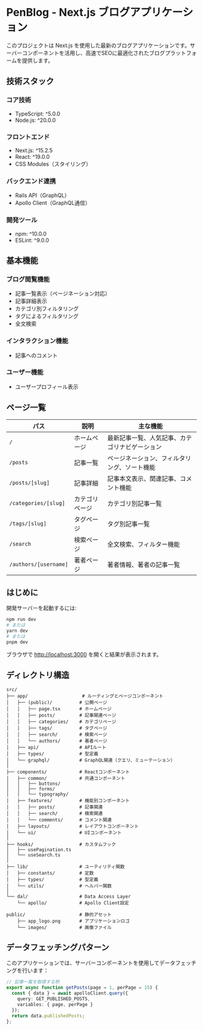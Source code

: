 # PenBlog - Next.js ブログアプリケーション

このプロジェクトは Next.js を使用した最新のブログアプリケーションです。サーバーコンポーネントを活用し、高速でSEOに最適化されたブログプラットフォームを提供します。

## 技術スタック

### コア技術
- TypeScript: ^5.0.0
- Node.js: ^20.0.0

### フロントエンド
- Next.js: ^15.2.5
- React: ^19.0.0
- CSS Modules（スタイリング）

### バックエンド連携
- Rails API（GraphQL）
- Apollo Client（GraphQL通信）

### 開発ツール
- npm: ^10.0.0
- ESLint: ^9.0.0

## 基本機能

### ブログ閲覧機能
- 記事一覧表示（ページネーション対応）
- 記事詳細表示
- カテゴリ別フィルタリング
- タグによるフィルタリング
- 全文検索

### インタラクション機能
- 記事へのコメント

### ユーザー機能
- ユーザープロフィール表示

## ページ一覧

| パス | 説明 | 主な機能 |
|------|------|----------|
| `/` | ホームページ | 最新記事一覧、人気記事、カテゴリナビゲーション |
| `/posts` | 記事一覧 | ページネーション、フィルタリング、ソート機能 |
| `/posts/[slug]` | 記事詳細 | 記事本文表示、関連記事、コメント機能 |
| `/categories/[slug]` | カテゴリページ | カテゴリ別記事一覧 |
| `/tags/[slug]` | タグページ | タグ別記事一覧 |
| `/search` | 検索ページ | 全文検索、フィルター機能 |
| `/authors/[username]` | 著者ページ | 著者情報、著者の記事一覧 |

## はじめに

開発サーバーを起動するには:

```bash
npm run dev
# または
yarn dev
# または
pnpm dev
```

ブラウザで [http://localhost:3000](http://localhost:3000) を開くと結果が表示されます。

## ディレクトリ構造

```
src/
├── app/                    # ルーティングとページコンポーネント
│   ├── (public)/          # 公開ページ
│   │   ├── page.tsx       # ホームページ
│   │   ├── posts/         # 記事関連ページ
│   │   ├── categories/    # カテゴリページ
│   │   ├── tags/          # タグページ
│   │   ├── search/        # 検索ページ
│   │   └── authors/       # 著者ページ
│   ├── api/               # APIルート
│   ├── types/             # 型定義
│   └── graphql/           # GraphQL関連（クエリ、ミューテーション）
│
├── components/            # Reactコンポーネント
│   ├── common/            # 共通コンポーネント
│   │   ├── buttons/
│   │   ├── forms/
│   │   └── typography/
│   ├── features/          # 機能別コンポーネント
│   │   ├── posts/         # 記事関連
│   │   ├── search/        # 検索関連
│   │   └── comments/      # コメント関連
│   ├── layouts/           # レイアウトコンポーネント
│   └── ui/                # UIコンポーネント
│
├── hooks/                 # カスタムフック
│   ├── usePagination.ts
│   └── useSearch.ts
│
├── lib/                   # ユーティリティ関数
│   ├── constants/         # 定数
│   ├── types/             # 型定義
│   └── utils/             # ヘルパー関数
│
└── dal/                   # Data Access Layer
    └── apollo/            # Apollo Client設定

public/                    # 静的アセット
    ├── app_logo.png       # アプリケーションロゴ
    └── images/            # 画像ファイル
```

## データフェッチングパターン

このアプリケーションでは、サーバーコンポーネントを使用してデータフェッチングを行います：

```typescript
// 記事一覧を取得する例
export async function getPosts(page = 1, perPage = 15) {
  const { data } = await apolloClient.query({
    query: GET_PUBLISHED_POSTS,
    variables: { page, perPage }
  });
  return data.publishedPosts;
};
```
